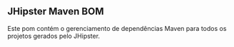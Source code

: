 ## JHipster Maven BOM

Este pom contém o gerenciamento de dependências Maven para todos os projetos gerados pelo JHipster. 
